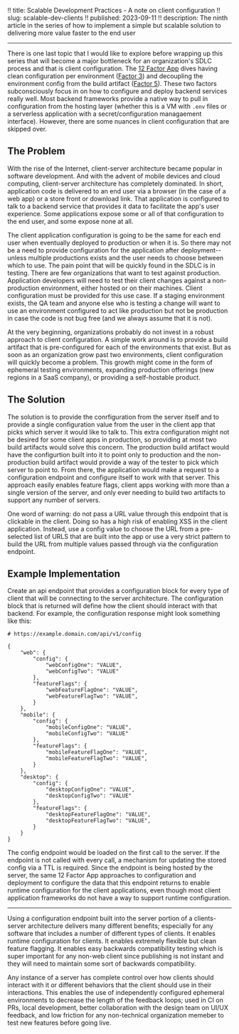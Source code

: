 !! title: Scalable Development Practices - A note on client configuration
!! slug: scalable-dev-clients
!! published: 2023-09-11
!! description: The ninth article in the series of how to implement a simple but scalable solution to delivering more value faster to the end user

---

There is one last topic that I would like to explore before wrapping up this series that will become a major bottleneck
for an organization's SDLC process and that is client configuration. The [12 Factor App](https://12factor.net/config)
dives having clean configuration per environment ([Factor 3](https://12factor.net/config)) and decoupling the 
environment config from the build artifact ([Factor 5](https://12factor.net/build-release-run)). These two factors
subconsciously focus in on how to configure and deploy backend services really well. Most backend frameworks provide a
native way to pull in configuration from the hosting layer (whether this is a VM with `.env` files or a serverless
application with a secret/configuration managaement interface). However, there are some nuances in client configuration
that are skipped over.


## The Problem

With the rise of the Internet, client-server architecture became popular in software development. And with the advent of
mobile devices and cloud computing, client-server architecture has completely dominated. In short, application code is
delivered to an end user via a browser (in the case of a web app) or a store front or download link. That application is
configured to talk to a backend service that provides it data to facilitate the app's user experience. Some applications
expose some or all of that configuration to the end user, and some expose none at all.

The client application configuration is going to be the same for each end user when eventually deployed to production or
when it is. So there may not be a need to provide configuration for the application after deployment--unless multiple
productions exists and the user needs to choose between which to use. The pain point that will be quickly found in the
SDLC is in testing. There are few organizations that want to test against production. Application developers will need
to test their client changes against a non-production environment, either hosted or on their machines. Client
configuration must be provided for this use case. If a staging environment exists, the QA team and anyone else who is
testing a change will want to use an environment configured to act like production but not be production in case the
code is not bug free (and we always assume that it is not).

At the very beginning, organizations probably do not invest in a robust approach to client configuration. A simple work
around is to provide a build artifact that is pre-configured for each of the environments that exist. But as soon as an
organization grow past two environments, client configuration will quickly become a problem. This growth might come in
the form of ephemeral testing environments, expanding production offerings (new regions in a SaaS company), or providing
a self-hostable product.


## The Solution

The solution is to provide the conrfiguration from the server itself and to provide a single configuration value from
the user in the client app that picks which server it would like to talk to. This extra configuration might not be
desired for some client apps in production, so providing at most two build artifacts would solve this concern. The
production build artifact would have the configurtion built into it to point only to production and the non-production
build artifact would provide a way of the tester to pick which server to point to. From there, the application would
make a request to a configuration endpoint and configure itself to work with that server. This approach easily enables
feature flags, client apps working with more than a single version of the server, and only ever needing to build two
artifacts to support any number of servers. 

One word of warning: do not pass a URL value through this endpoint that is clickable in the client. Doing so has a high
risk of enabling XSS in the client application. Instead, use a config value to choose the URL from a pre-selected list
of URLS that are built into the app or use a very strict pattern to build the URL from multiple values passed through
via the configuration endpoint.


## Example Implementation

Create an api endpoint that provides a configuration block for every type of client that will be connecting to the
server architecture. The configuration block that is returned will define how the client should interact with that
backend. For example, the configuration response might look something like this:

```
# https://example.domain.com/api/v1/config

{
    "web": {
        "config": {
            "webConfigOne": "VALUE",
            "webConfigTwo": "VALUE"
        },
        "featureFlags": {
            "webFeatureFlagOne": "VALUE",
            "webFeatureFlagTwo": "VALUE",
        }
    },
    "mobile": {
        "config": {
            "mobileConfigOne": "VALUE",
            "mobileConfigTwo": "VALUE"
        },
        "featureFlags": {
            "mobileFeatureFlagOne": "VALUE",
            "mobileFeatureFlagTwo": "VALUE",
        }
    },
    "desktop": {
        "config": {
            "desktopConfigOne": "VALUE",
            "desktopConfigTwo": "VALUE"
        },
        "featureFlags": {
            "desktopFeatureFlagOne": "VALUE",
            "desktopFeatureFlagTwo": "VALUE",
        }
    }
}

```

The config endpoint would be loaded on the first call to the server. If the endpoint is not called with every call, a
mechanism for updating the stored config via a TTL is required. Since the endpoint is being hosted by the server, the
same 12 Factor App approaches to configuration and deployment to configure the data that this endpoint returns to enable
runtime configuration for the client applications, even though most client application frameworks do not have a way to
support runtime configuration.

---

Using a configuration endpoint built into the server portion of a clients-server architecture delivers many different
benefits; especially for any software that includes a number of different types of clients. It enables runtime
configuration for clients. It enables extremely flexible but clean feature flagging. It enables easy backwards
compatibility testing which is super important for any non-web client since publishing is not instant and they will need
to maintain some sort of backwards compatibility.

Any instance of a server has complete control over how clients should interact with it or different behaviors that the
client should use in their interactions. This enables the use of independently configured ephemeral environments to
decrease the length of the feedback loops; used in CI on PRs, local development, better collaboration with the design
team on UI/UX feedback, and low friction for any non-technical organization memeber to test new features before going
live.
